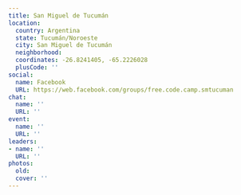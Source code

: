 ```yaml
---
title: San Miguel de Tucumán
location:
  country: Argentina
  state: Tucumán/Noroeste
  city: San Miguel de Tucumán
  neighborhood: 
  coordinates: -26.8241405, -65.2226028
  plusCode: ''
social:
  name: Facebook
  URL: https://web.facebook.com/groups/free.code.camp.smtucuman
chat:
  name: ''
  URL: ''
event:
  name: ''
  URL: ''
leaders:
- name: ''
  URL: ''
photos:
  old: 
  cover: ''
---
```

